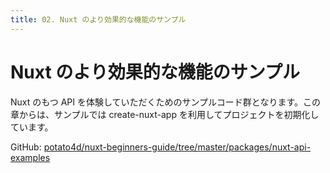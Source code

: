```yaml
---
title: 02. Nuxt のより効果的な機能のサンプル
---
```


# Nuxt のより効果的な機能のサンプル

Nuxt のもつ API を体験していただくためのサンプルコード群となります。この章からは、サンプルでは create-nuxt-app を利用してプロジェクトを初期化しています。

GitHub: [potato4d/nuxt-beginners-guide/tree/master/packages/nuxt-api-examples](https://github.com/potato4d/nuxt-beginners-guide/tree/master/packages/nuxt-api-examples)
